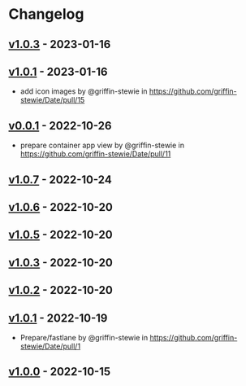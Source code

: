 # Changelog

## [v1.0.3](https://github.com/griffin-stewie/Date/compare/v1.0.2...v1.0.3) - 2023-01-16

## [v1.0.1](https://github.com/griffin-stewie/Date/compare/v1.0.0...v1.0.1) - 2023-01-16
- add icon images by @griffin-stewie in https://github.com/griffin-stewie/Date/pull/15

## [v0.0.1](https://github.com/griffin-stewie/Date/commits/v0.0.1) - 2022-10-26
- prepare container app view by @griffin-stewie in https://github.com/griffin-stewie/Date/pull/11

## [v1.0.7](https://github.com/griffin-stewie/Date/compare/v1.0.6...v1.0.7) - 2022-10-24

## [v1.0.6](https://github.com/griffin-stewie/Date/compare/v1.0.5...v1.0.6) - 2022-10-20

## [v1.0.5](https://github.com/griffin-stewie/Date/compare/v1.0.4...v1.0.5) - 2022-10-20

## [v1.0.3](https://github.com/griffin-stewie/Date/compare/v1.0.2...v1.0.3) - 2022-10-20

## [v1.0.2](https://github.com/griffin-stewie/Date/compare/v1.0.1...v1.0.2) - 2022-10-20

## [v1.0.1](https://github.com/griffin-stewie/Date/compare/v1.0.0...v1.0.1) - 2022-10-19
- Prepare/fastlane by @griffin-stewie in https://github.com/griffin-stewie/Date/pull/1

## [v1.0.0](https://github.com/griffin-stewie/Date/commits/v1.0.0) - 2022-10-15
